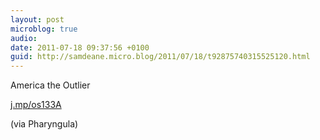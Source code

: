 ```yaml
---
layout: post
microblog: true
audio: 
date: 2011-07-18 09:37:56 +0100
guid: http://samdeane.micro.blog/2011/07/18/t92875740315525120.html
---
```

America the Outlier

[j.mp/os133A](http://j.mp/os133A)

(via Pharyngula)
